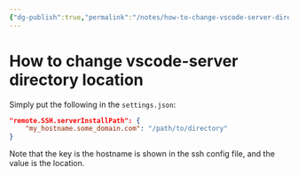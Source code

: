 ```yaml
---
{"dg-publish":true,"permalink":"/notes/how-to-change-vscode-server-directory-location/","tags":[null]}
---
```




# How to change vscode-server directory location
Simply put the following in the `settings.json`:
```json
"remote.SSH.serverInstallPath": {
	"my_hostname.some_domain.com": "/path/to/directory"
}
```

Note that the key is the hostname is shown in the ssh config file, and the value is the location.

